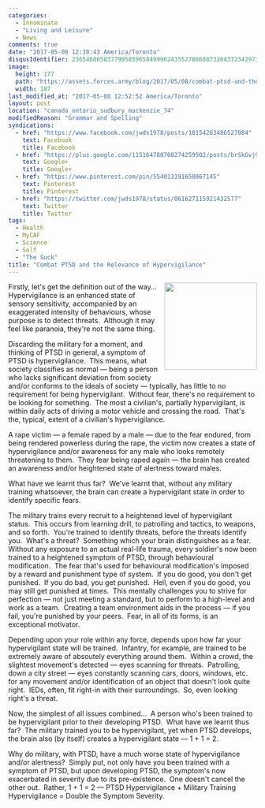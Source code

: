```yaml
---
categories:
  - Innominate
  - "Living and Leisure"
  - News
comments: true
date: "2017-05-08 12:38:43 America/Toronto"
disqusIdentifier: 2365468658377995859658499962435527866887326437234297333474457445325462346579789883476636236626442289
image:
  height: 177
  path: "https://assets.forces.army/blog/2017/05/08/combat-ptsd-and-the-relevance-of-hypervigilance/hotlink-ok/combat-ptsd_187x177.png"
  width: 187
last_modified_at: "2017-05-08 12:52:52 America/Toronto"
layout: post
location: "canada_ontario_sudbury_mackenzie_74"
modifiedReason: "Grammar and Spelling"
syndications:
  - href: "https://www.facebook.com/jwds1978/posts/10154283486527084"
    text: Facebook
    title: Facebook
  - href: "https://plus.google.com/115164780760274259502/posts/brSkGvj9ukJ"
    text: Google+
    title: Google+
  - href: "https://www.pinterest.com/pin/554013191650067145"
    text: Pinterest
    title: Pinterest
  - href: "https://twitter.com/jwds1978/status/861627115921432577"
    text: Twitter
    title: Twitter
tags:
  - Health
  - MyCAF
  - Science
  - Self
  - "The Suck"
title: "Combat PTSD and the Relevance of Hypervigilance"
---
```


<img
  alt="" height="177" src="{{ site.uri.assets }}/blog/2017/05/08/combat-ptsd-and-the-relevance-of-hypervigilance/combat-ptsd_187x177.png"
  style="border: 0px; float: right; margin-bottom: 10px; margin-left: 10px;" width="187" />
<p>
  Firstly, let's get the definition out of the way&hellip;&nbsp; Hypervigilance is an enhanced state of sensory sensitivity, accompanied by an exaggerated
  intensity of behaviours, whose purpose is to detect threats.&nbsp; Although it may feel like paranoia, they're not the same thing.
</p>
<p>
  Discarding the military for a moment, and thinking of PTSD in general, a symptom of PTSD is hypervigilance.&nbsp; This means, what society classifies as
  normal &#8212; being a person who lacks significant deviation from society and/or conforms to the ideals of society &#8212; typically, has little to no
  requirement for being hypervigilant.&nbsp; Without fear, there's no requirement to be looking for something.&nbsp; The most a civilian's, partially
  hypervigilant, is within daily acts of driving a motor vehicle and crossing the road.&nbsp; That's the, typical, extent of a civilian's hypervigilance.
</p>
<!-- excerptBreak -->
<p>
  A rape victim &#8212; a female raped by a male &#8212; due to the fear endured, from being rendered powerless during the rape, the victim now creates a state
  of hypervigilance and/or awareness for any male who looks remotely threatening to them.&nbsp; They fear being raped again &#8212; the brain has created an
  awareness and/or heightened state of alertness toward males.
</p>
<p>
  What have we learnt thus far?&nbsp; We've learnt that, without any military training whatsoever, the brain can create a hypervigilant state in order to
  identify specific fears.
</p>
<p>
  The military trains every recruit to a heightened level of hypervigilant status.&nbsp; This occurs from learning drill, to patrolling and tactics, to weapons,
  and so forth.&nbsp; You're trained to identify threats, before the threats identify you.&nbsp; What's a threat?&nbsp; Something which your brain distinguishes
  as a fear.&nbsp; Without any exposure to an actual real-life trauma, every soldier's now been trained to a heightened symptom of PTSD, through behavioural
  modification.&nbsp; The fear that's used for behavioural modification's imposed by a reward and punishment type of system.&nbsp; If you do good, you don't get
  punished.&nbsp; If you do bad, you get punished.&nbsp; Hell, even if you do good, you may still get punished at times.&nbsp; This mentally challenges you to
  strive for perfection &#8212; not just meeting a standard, but to perform to a high-level and work as a team.&nbsp; Creating a team environment aids in the
  process &#8212; if you fail, you're punished by your peers.&nbsp; Fear, in all of its forms, is an exceptional motivator.
</p>
<p>
  Depending upon your role within any force, depends upon how far your hypervigilant state will be trained.&nbsp; Infantry, for example, are trained to be
  extremely aware of absoutely everything around them.&nbsp; Within a crowd, the slightest movement's detected &#8212; eyes scanning for threats.&nbsp;
  Patrolling, down a city street &#8212; eyes constantly scanning cars, doors, windows, etc. for any movement and/or identification of an object that doesn't
  look quite right.&nbsp; IEDs, often, fit right-in with their surroundings.&nbsp; So, even looking right's a threat.
</p>
<p>
  Now, the simplest of all issues combined&hellip;&nbsp; A person who's been trained to be hypervigilant prior to their developing PTSD.&nbsp; What have we
  learnt thus far?&nbsp; The military trained you to be hypervigilant, yet when PTSD develops, the brain also (by itself) creates a hypervigilant state &#8212;
  1 + 1 = 2.
</p>
<p>
  Why do military, with PTSD, have a much worse state of hypervigilance and/or alertness?&nbsp; Simply put, not only have you been trained with a symptom of
  PTSD, but upon developing PTSD, the symptom's now exacerbated in severity due to its pre-existence.&nbsp; One doesn't cancel the other out.&nbsp; Rather, 1 +
  1 = 2 &#8212; PTSD Hypervigilance + Military Training Hypervigilance = Double the Symptom Severity.
</p>
